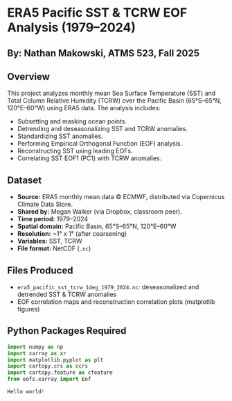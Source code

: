 # ERA5 Pacific SST & TCRW EOF Analysis (1979–2024)
## By: Nathan Makowski, ATMS 523, Fall 2025 

## Overview
This project analyzes monthly mean Sea Surface Temperature (SST) and Total Column Relative Humidity (TCRW) over the Pacific Basin (65°S–65°N, 120°E–60°W) using ERA5 data. The analysis includes:

- Subsetting and masking ocean points.
- Detrending and deseasonalizing SST and TCRW anomalies.
- Standardizing SST anomalies.
- Performing Empirical Orthogonal Function (EOF) analysis.
- Reconstructing SST using leading EOFs.
- Correlating SST EOF1 (PC1) with TCRW anomalies.

## Dataset
- **Source:** ERA5 monthly mean data © ECMWF, distributed via Copernicus Climate Data Store.
- **Shared by:** Megan Walker (via Dropbox, classroom peer).
- **Time period:** 1979–2024
- **Spatial domain:** Pacific Basin, 65°S–65°N, 120°E–60°W
- **Resolution:** ~1° x 1° (after coarsening)
- **Variables:** SST, TCRW
- **File format:** NetCDF (`.nc`)

## Files Produced
- `era5_pacific_sst_tcrw_1deg_1979_2024.nc`: deseasonalized and detrended SST & TCRW anomalies
- EOF correlation maps and reconstruction correlation plots (matplotlib figures)

## Python Packages Required
```python
import numpy as np
import xarray as xr
import matplotlib.pyplot as plt
import cartopy.crs as ccrs
import cartopy.feature as cfeature
from eofs.xarray import Eof

Hello world! 
